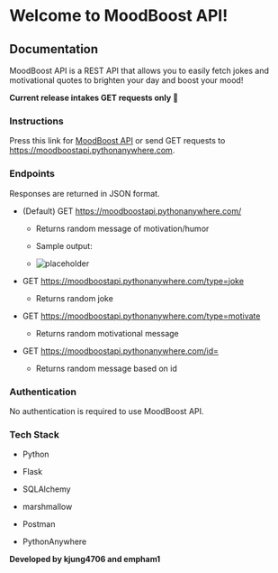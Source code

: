 # Welcome to MoodBoost API!

## Documentation

MoodBoost API is a REST API that allows you to easily fetch jokes and motivational quotes to brighten your day and boost your mood!

**Current release intakes GET requests only :zany_face:**

### Instructions

Press this link for [MoodBoost API](https://moodboostapi.pythonanywhere.com) or send GET requests to <https://moodboostapi.pythonanywhere.com>.

### Endpoints

Responses are returned in JSON format.

* (Default) GET https://moodboostapi.pythonanywhere.com/

    * Returns random message of motivation/humor

    * Sample output:

    * ![placeholder](https://github.com/kjung4706/MoodBoost-API/placeholder.png)

* GET https://moodboostapi.pythonanywhere.com/type=joke

    * Returns random joke

* GET https://moodboostapi.pythonanywhere.com/type=motivate

    * Returns random motivational message

* GET https://moodboostapi.pythonanywhere.com/id=<id>

    * Returns random message based on id


### Authentication

No authentication is required to use MoodBoost API.

### Tech Stack

* Python

* Flask

* SQLAlchemy

* marshmallow

* Postman

* PythonAnywhere

**Developed by kjung4706 and empham1**

